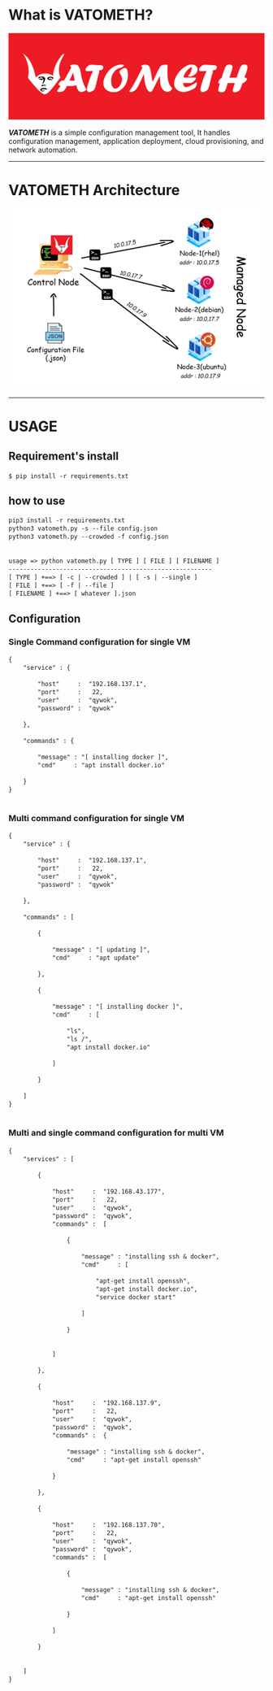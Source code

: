 # What is VATOMETH?

<p align="center">
    <img src="img/vatometh_icon.jpg"></img>
</p>
 
 **_VATOMETH_** is a simple configuration management tool, It handles
configuration management, application deployment, cloud provisioning, and network automation.
 
 <hr>
 
 # VATOMETH Architecture

<p align="center">
    <img src="img/architecture.jpg"></img>
</p>
 
 <hr>
 
 # USAGE
 
## Requirement's install

```
$ pip install -r requirements.txt
```
 
 ## how to use

```
pip3 install -r requirements.txt
python3 vatometh.py -s --file config.json
python3 vatometh.py --crowded -f config.json


usage => python vatometh.py [ TYPE ] [ FILE ] [ FILENAME ]
--------------------------------------------------------
[ TYPE ] +==> [ -c | --crowded ] | [ -s | --single ]
[ FILE ] +==> [ -f | --file ]
[ FILENAME ] +==> [ whatever ].json
```

 ## Configuration
 
 ### Single Command configuration for single VM

```
{
    "service" : {

        "host"     :  "192.168.137.1",
        "port"     :   22,
        "user"     :  "qywok",
        "password" :  "qywok"

    },

    "commands" : {

        "message" : "[ installing docker ]",
        "cmd"     : "apt install docker.io"

    }
}
 
```

 ### Multi command configuration for single VM

```
{
    "service" : {

        "host"     :  "192.168.137.1",
        "port"     :   22,
        "user"     :  "qywok",
        "password" :  "qywok"

    },

    "commands" : [

        {

            "message" : "[ updating ]",
            "cmd"     : "apt update"

        },

        {

            "message" : "[ installing docker ]",
            "cmd"     : [

                "ls",
                "ls /",
                "apt install docker.io"

            ]

        }

    ]
}
 
```

 ### Multi and single command configuration for multi VM

```
{
    "services" : [

        {

            "host"     :  "192.168.43.177",
            "port"     :   22,
            "user"     :  "qywok",
            "password" :  "qywok",
            "commands" :  [

                {

                    "message" : "installing ssh & docker",
                    "cmd"     : [
        
                        "apt-get install openssh",
                        "apt-get install docker.io",
                        "service docker start"
        
                    ]
        
                }


            ]

        },
        
        {

            "host"     :  "192.168.137.9",
            "port"     :   22,
            "user"     :  "qywok",
            "password" :  "qywok",
            "commands" :  {

                "message" : "installing ssh & docker",
                "cmd"     : "apt-get install openssh"
    
            }

        },

        {

            "host"     :  "192.168.137.70",
            "port"     :   22,
            "user"     :  "qywok",
            "password" :  "qywok",
            "commands" :  [

                {

                    "message" : "installing ssh & docker",
                    "cmd"     : "apt-get install openssh"
    
                }

            ]

        }
        

    ]
}
 
```
